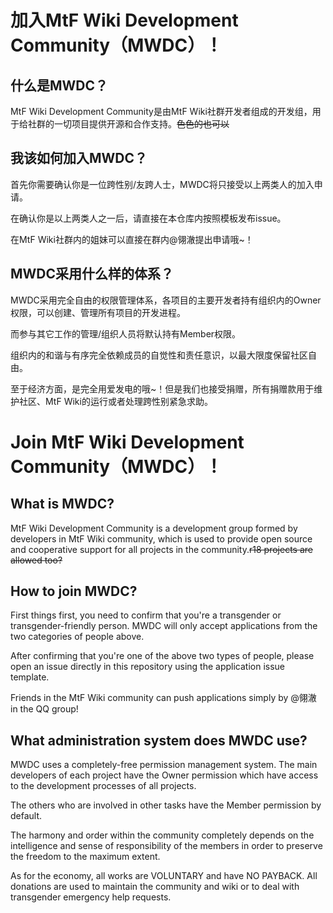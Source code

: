 # 加入MtF Wiki Development Community（MWDC）！

## 什么是MWDC？

MtF Wiki Development Community是由MtF Wiki社群开发者组成的开发组，用于给社群的一切项目提供开源和合作支持。~~色色的也可以~~

## 我该如何加入MWDC？

首先你需要确认你是一位跨性别/友跨人士，MWDC将只接受以上两类人的加入申请。

在确认你是以上两类人之一后，请直接在本仓库内按照模板发布issue。

在MtF Wiki社群内的姐妹可以直接在群内@翎澈提出申请哦~！

## MWDC采用什么样的体系？

MWDC采用完全自由的权限管理体系，各项目的主要开发者持有组织内的Owner权限，可以创建、管理所有项目的开发进程。

而参与其它工作的管理/组织人员将默认持有Member权限。

组织内的和谐与有序完全依赖成员的自觉性和责任意识，以最大限度保留社区自由。

至于经济方面，是完全用爱发电的哦~！但是我们也接受捐赠，所有捐赠款用于维护社区、MtF Wiki的运行或者处理跨性别紧急求助。

# Join MtF Wiki Development Community（MWDC）！

## What is MWDC?

MtF Wiki Development Community is a development group formed by developers in MtF Wiki community, which is used to provide open source and cooperative support for all projects in the community.~~r18 projects are allowed too?~~

## How to join MWDC?

First things first, you need to confirm that you're a transgender or transgender-friendly person. MWDC will only accept applications from the two categories of people above.

After confirming that you're one of the above two types of people, please open an issue directly in this repository using the application issue template.

Friends in the MtF Wiki community can push applications simply by @翎澈 in the QQ group!

## What administration system does MWDC use?

MWDC uses a completely-free permission management system. The main developers of each project have the Owner permission which have access to the development processes of all projects.

The others who are involved in other tasks have the Member permission by default.

The harmony and order within the community completely depends on the intelligence and sense of responsibility of the members in order to preserve the freedom to the maximum extent.

As for the economy, all works are VOLUNTARY and have NO PAYBACK. All donations are used to maintain the community and wiki or to deal with transgender emergency help requests.
